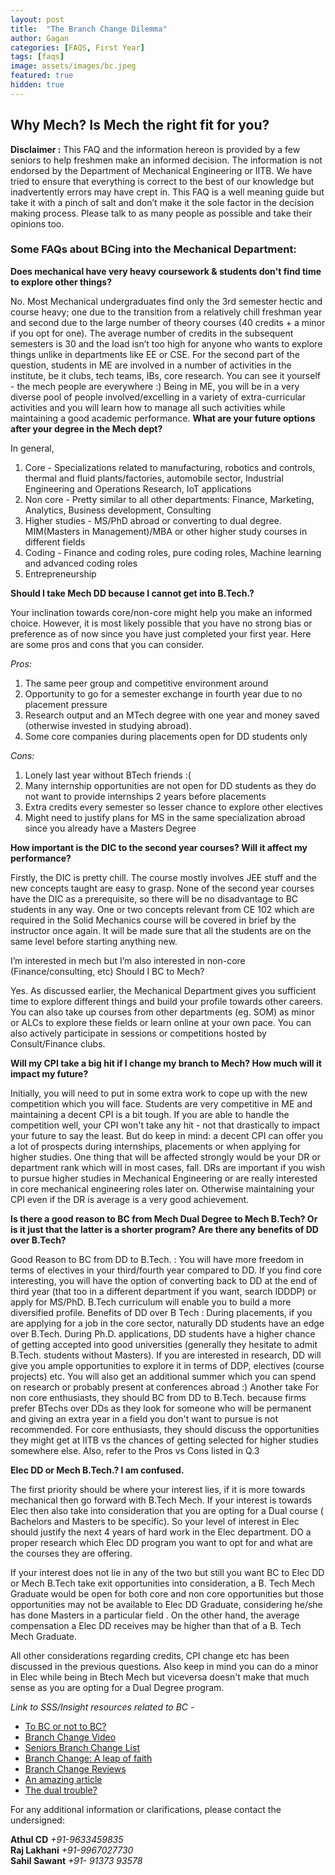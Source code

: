 ```yaml
---
layout: post
title:  "The Branch Change Dilemma"
author: Gagan
categories: [FAQS, First Year]
tags: [faqs]
image: assets/images/bc.jpeg
featured: true
hidden: true
---
```


## Why Mech? Is Mech the right fit for you?

**Disclaimer :** This FAQ and the information hereon is provided by a few seniors to help freshmen make an informed decision. The information is not endorsed by the Department of Mechanical Engineering or IITB. We have tried to ensure that everything is correct to the best of our knowledge but inadvertently errors may have crept in. This FAQ is a well meaning guide but take it with a pinch of salt and don’t make it the sole factor in the decision making process. Please talk to as many people as possible and take their opinions too.

### Some FAQs about BCing into the Mechanical Department:

**Does mechanical have very heavy coursework & students don't find time to explore other things?**

No. Most Mechanical undergraduates find only the 3rd semester hectic and course heavy; one due to the transition from a relatively chill freshman year and second due to the large number of theory courses (40 credits + a minor if you opt for one). The average number of credits in the subsequent semesters is 30 and the load isn’t too high for anyone who wants to explore things unlike in departments like EE or CSE. For the second part of the question, students in ME are involved in a number of activities in the institute, be it clubs, tech teams, IBs, core research. You can see it yourself - the mech people are everywhere :)  Being in ME, you will be in a very diverse pool of people involved/excelling in a variety of extra-curricular activities and you will learn how to manage all such activities while maintaining a good academic performance.
**What are your future options after your degree in the Mech dept?**

In general,
1. Core - Specializations related to manufacturing, robotics and controls, thermal and fluid plants/factories, automobile sector, Industrial Engineering and Operations Research, IoT applications
2. Non core - Pretty similar to all other departments: Finance, Marketing, Analytics, Business development, Consulting
3. Higher studies - MS/PhD abroad or converting to dual degree. MIM(Masters in Management)/MBA or other higher study courses in different fields
4. Coding - Finance and coding roles, pure coding roles, Machine learning and advanced coding roles
5. Entrepreneurship 

**Should I take Mech DD because I cannot get into B.Tech.?**

Your inclination towards core/non-core might help you make an informed choice. However, it is most likely possible that you have no strong bias or preference as of now since you have just completed your first year. Here are some pros and cons that you can consider. 

*Pros:*
1. The same peer group and competitive environment around
2. Opportunity to go for a semester exchange in fourth year due to no placement pressure
3. Research output and an MTech degree with one year and money saved (otherwise invested in studying abroad). 
4. Some core companies during placements open for DD students only 

*Cons:*
1. Lonely last year without BTech friends :(
2. Many internship opportunities are not open for DD students as they do not want to provide internships 2 years before placements
3. Extra credits every semester so lesser chance to explore other electives
4. Might need to justify plans for MS in the same specialization abroad since you already have a Masters Degree

**How important is the DIC to the second year courses? Will it affect my performance?**

Firstly, the DIC is pretty chill. The course mostly involves JEE stuff and the new concepts taught are easy to grasp. None of the second year courses have the DIC as a prerequisite, so there will be no disadvantage to BC students in any way. One or two concepts relevant from CE 102 which are required in the Solid Mechanics course will be covered in brief by the instructor once again. It will be made sure that all the students are on the same level before starting anything new.

I’m interested in mech but I’m also interested in non-core (Finance/consulting, etc) Should I BC to Mech?

Yes. As discussed earlier, the Mechanical Department gives you sufficient time to explore different things and build your profile towards other careers. You can also take up courses from other departments (eg. SOM) as minor or ALCs to explore these fields or learn online at your own pace. You can also actively participate in sessions or competitions hosted by Consult/Finance clubs.

**Will my CPI take a big hit if I change my branch to Mech? How much will it impact my future?**

Initially, you will need to put in some extra work to cope up with the new competition which you will face.  Students are very competitive in ME and maintaining a decent CPI is a bit tough. If you are able to handle the competition well, your CPI won't take any hit - not that drastically to impact your future to say the least. But do keep in mind: a decent CPI can offer you a lot of prospects during internships, placements or when applying for higher studies. One thing that will be affected strongly would be your DR or department rank which will in most cases, fall. DRs are important if you wish to pursue higher studies in Mechanical Engineering or are really interested in core mechanical engineering roles later on. Otherwise maintaining your CPI even if the DR is average is a very good achievement.

**Is there a good reason to BC from Mech Dual Degree to Mech B.Tech? Or is it just that the latter is a shorter program? Are there any benefits of DD over B.Tech?**

Good Reason to BC from DD to B.Tech. : You will have more freedom in terms of electives in your third/fourth year compared to DD. If you find core interesting, you will have the option of converting back to DD at the end of third year (that too in a different department if you want, search IDDDP) or apply for MS/PhD. B.Tech curriculum will enable you to build a more diversified profile. 
Benefits of DD over B Tech : During placements, if you are applying for a job in the core sector, naturally DD students have an edge over B.Tech. During Ph.D. applications, DD students have a higher chance of getting accepted into good universities (generally they hesitate to admit B.Tech. students without Masters). If you are interested in research, DD will give you ample opportunities to explore it in terms of DDP, electives (course projects) etc. You will also get an additional summer which you can spend on research or probably present at conferences abroad :)
Another take 
For non core enthusiasts, they should BC from DD to B.Tech. because firms prefer BTechs over DDs as they look for someone who will be permanent and giving an extra year in a field you don't want to pursue is not recommended.
For core enthusiasts, they should discuss the opportunities they might get at IITB vs the chances of getting selected for higher studies somewhere else.
Also, refer to the Pros vs Cons listed in Q.3

**Elec DD or Mech B.Tech.? I am confused.**

The first priority should be where your interest lies, if it is more towards mechanical then go forward with B.Tech Mech. If your interest is towards Elec then also take into consideration that you are opting for a Dual course ( Bachelors and Masters to be specific). So your level of interest in Elec should  justify the next 4 years of hard work in the Elec department. DO a proper research which Elec DD program you want to opt for and what are the courses they are offering. 

If your interest does not lie in any of the two but still you want BC to Elec DD or Mech B.Tech take exit opportunities into consideration, a B. Tech Mech Graduate would be open for both core and non core opportunities but those opportunities may not be available to Elec DD Graduate, considering he/she  has done Masters in a particular field . On the other hand, the average compensation a Elec DD receives may be higher than that of a B. Tech Mech Graduate.

All other considerations regarding credits, CPI change etc has been discussed in the previous questions. Also keep in mind you can do a minor in Elec while being in Btech Mech but viceversa doesn't make that much sense as you are opting for a Dual Degree program.


*Link to SSS/Insight resources related to BC -*

* [To BC or not to BC?](https://www.insightiitb.org/to-bc-or-not-to-bc-analysis/)
* [Branch Change Video](https://www.youtube.com/watch?v=uB9WOgczHlw&list=PLO350eHeRqnYkkf7dWHFSDk-jusMuV0Sn)
* [Seniors Branch Change List](https://docs.google.com/spreadsheets/d/1b2IadHH1f3P5J14KkQZPEjHDH84wSIsWBfuSptBWPak/edit?fbclid=IwAR3GFmVm6_2VgwSWsszgUsc1k26OO1YHOKmQJdzBUhP75CDCyhTur1V2QmE#gid=0)
* [Branch Change: A leap of faith](https://www.insightiitb.org/branchchange/)
* [Branch Change Reviews](https://gymkhana.iitb.ac.in/~ugacademics/new_research/index.php/2019/06/20/branch-change2019/)
* [An amazing article](https://gymkhana.iitb.ac.in/~ugacademics/new_research/index.php/2018/06/19/branch-change-a-decision-that-changed-me/?fbclid=IwAR31ToPWfBoxG_w39IeRSfv7LsXLGbnllL-_Xt50sqeo0yBHpfvxL9kosWY)
* [The dual trouble?](https://studentsupportservicesiitb.wordpress.com/2017/07/17/the-dual-trouble-by-anmol-gupta/?fbclid=IwAR10_HB_e0SSZ5UFdsMEJosIaADaZrpwFUFHxYlxCSU4Emw6kzaH-dTJV1o)

For any additional information or clarifications, please contact the undersigned:

**Athul CD** *+91-9633459835*\
**Raj Lakhani** *+91-9967027730*\
**Sahil Sawant** *+91- 91373 93578*


